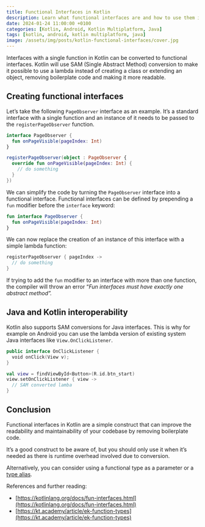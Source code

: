 ```yaml
---
title: Functional Interfaces in Kotlin
description: Learn what functional interfaces are and how to use them in Kotlin.
date: 2024-01-24 11:00:00 +0100
categories: [Kotlin, Android, Kotlin Multiplatform, Java]
tags: [kotlin, android, kotlin multiplatform, java]
image: /assets/img/posts/kotlin-functional-interfaces/cover.jpg
---
```



Interfaces with a single function in Kotlin can be converted to functional interfaces. Kotlin will use SAM (Single Abstract Method) conversion to make it possible to use a lambda instead of creating a class or extending an object, removing boilerplate code and making it more readable.

## Creating functional interfaces

Let’s take the following  `PageObserver`  interface as an example. It’s a standard interface with a single function and an instance of it needs to be passed to the  `registerPageObserver`  function.

```kotlin
interface PageObserver {
  fun onPageVisible(pageIndex: Int)
}

registerPageObserver(object : PageObserver {
  override fun onPageVisible(pageIndex: Int) {
    // do something
  }
})
```


We can simplify the code by turning the  `PageObserver`  interface into a functional interface. Functional interfaces can be defined by prepending a  `fun`  modifier before the  `interface`  keyword:

```kotlin
fun interface PageObserver {
  fun onPageVisible(pageIndex: Int)
}
```

We can now replace the creation of an instance of this interface with a simple lambda function:


```kotlin
registerPageObserver { pageIndex ->
  // do something
}
```


If trying to add the  `fun`  modifier to an interface with more than one function, the compiler will throw an error “_Fun interfaces must have exactly one abstract method”._

## Java and Kotlin interoperability

Kotlin also supports SAM conversions for Java interfaces. This is why for example on Android you can use the lambda version of existing system Java interfaces like  `View.OnClickListener`.


```kotlin
public interface OnClickListener {
  void onClick(View v);
}

val view = findViewById<Button>(R.id.btn_start)
view.setOnClickListener { view ->
  // SAM converted lamba
}
```



## Conclusion

Functional interfaces in Kotlin are a simple construct that can improve the readability and maintainability of your codebase by removing boilerplate code.

It’s a good construct to be aware of, but you should only use it when it’s needed as there is runtime overhead involved due to conversion.

Alternatively, you can consider using a functional type as a parameter or a  [type alias](https://kotlinlang.org/docs/type-aliases.html).

References and further reading:

-   [https://kotlinlang.org/docs/fun-interfaces.html](https://kotlinlang.org/docs/fun-interfaces.html)
-   [https://kt.academy/article/ek-function-types](https://kt.academy/article/ek-function-types)